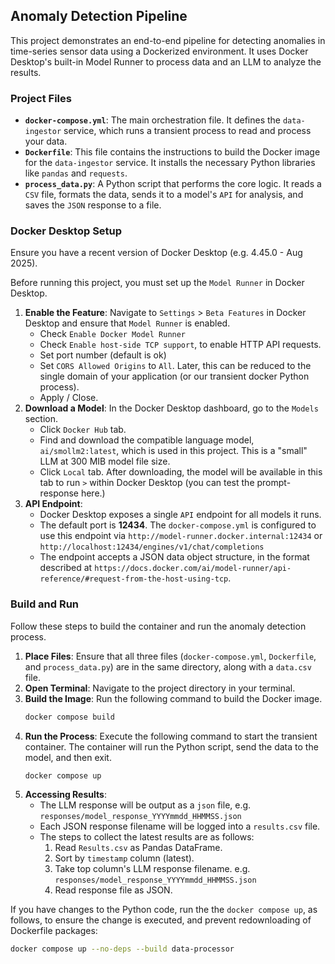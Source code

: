 ## Anomaly Detection Pipeline

This project demonstrates an end-to-end pipeline for detecting anomalies in time-series sensor data using a Dockerized environment. It uses Docker Desktop's built-in Model Runner to process data and an LLM to analyze the results.

### Project Files

- **`docker-compose.yml`**: The main orchestration file. It defines the `data-ingestor` service, which runs a transient process to read and process your data.
- **`Dockerfile`**: This file contains the instructions to build the Docker image for the `data-ingestor` service. It installs the necessary Python libraries like `pandas` and `requests`.
- **`process_data.py`**: A Python script that performs the core logic. It reads a `CSV` file, formats the data, sends it to a model's `API` for analysis, and saves the `JSON` response to a file.

### Docker Desktop Setup

Ensure you have a recent version of Docker Desktop (e.g. 4.45.0 - Aug 2025).

Before running this project, you must set up the `Model Runner` in Docker Desktop.

1.  **Enable the Feature**: Navigate to `Settings` > `Beta Features` in Docker Desktop and ensure that `Model Runner` is enabled.
    - Check `Enable Docker Model Runner`
    - Check `Enable host-side TCP support`, to enable HTTP API requests.
    - Set port number (default is ok)
    - Set `CORS Allowed Origins` to `All`. Later, this can be reduced to the single domain of your application (or our transient docker Python process).
    - Apply / Close.
2.  **Download a Model**: In the Docker Desktop dashboard, go to the `Models` section. 
    - Click `Docker Hub` tab.
    - Find and download the compatible language model, `ai/smollm2:latest`, which is used in this project. This is a "small" LLM at 300 MIB model file size.
    - Click `Local` tab. After downloading, the model will be available in this tab to run `>` within Docker Desktop (you can test the prompt-response here.)
3.  **API Endpoint**: 
    - Docker Desktop exposes a single `API` endpoint for all models it runs. 
    - The default port is **12434**. The `docker-compose.yml` is configured to use this endpoint via `http://model-runner.docker.internal:12434` or `http://localhost:12434/engines/v1/chat/completions`
    - The endpoint accepts a JSON data object structure, in the format described at `https://docs.docker.com/ai/model-runner/api-reference/#request-from-the-host-using-tcp`.

### Build and Run

Follow these steps to build the container and run the anomaly detection process.

1.  **Place Files**: Ensure that all three files (`docker-compose.yml`, `Dockerfile`, and `process_data.py`) are in the same directory, along with a `data.csv` file.
2.  **Open Terminal**: Navigate to the project directory in your terminal.
3.  **Build the Image**: Run the following command to build the Docker image.
    ```bash
    docker compose build
    ```
4.  **Run the Process**: Execute the following command to start the transient container. The container will run the Python script, send the data to the model, and then exit.
    ```bash
    docker compose up
    ```
5.  **Accessing Results**: 
    - The LLM response will be output as a `json` file, e.g. `responses/model_response_YYYYmmdd_HHMMSS.json`
    - Each JSON response filename will be logged into a `results.csv` file.
    - The steps to collect the latest results are as follows:
        1. Read `Results.csv` as Pandas DataFrame.
        2. Sort by `timestamp` column (latest).
        3. Take top column's LLM response filename. e.g. `responses/model_response_YYYYmmdd_HHMMSS.json`
        4. Read response file as JSON.

If you have changes to the Python code, run the the `docker compose up`, as follows, to ensure the change is executed, and prevent redownloading of Dockerfile packages:
```sh
docker compose up --no-deps --build data-processor
```
